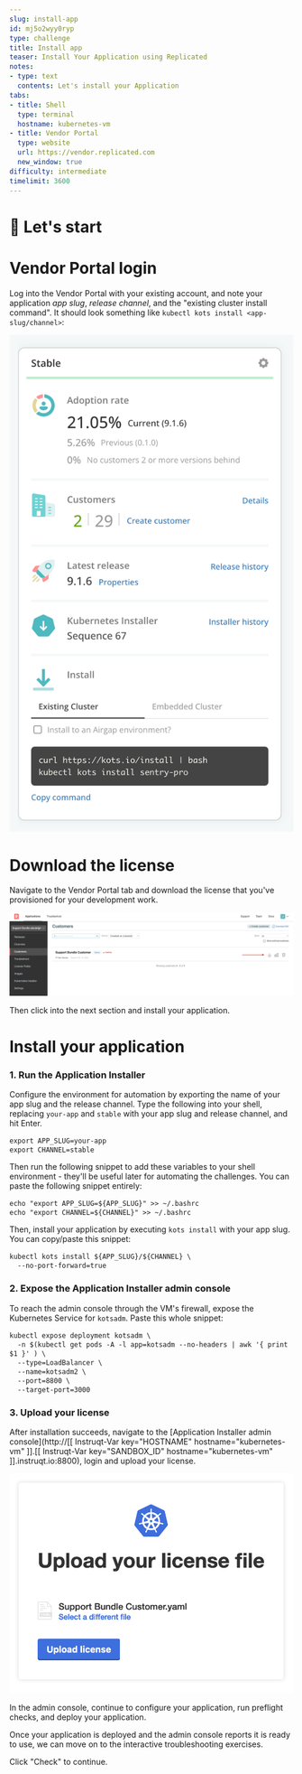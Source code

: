 ```yaml
---
slug: install-app
id: mj5o2wyy0ryp
type: challenge
title: Install app
teaser: Install Your Application using Replicated
notes:
- type: text
  contents: Let's install your Application
tabs:
- title: Shell
  type: terminal
  hostname: kubernetes-vm
- title: Vendor Portal
  type: website
  url: https://vendor.replicated.com
  new_window: true
difficulty: intermediate
timelimit: 3600
---
```


🚀 Let's start
=================

# Vendor Portal login

Log into the Vendor Portal with your existing account, and note your application *app slug*, *release channel*, and the "existing cluster install command".  It should look something like `kubectl kots install <app-slug/channel>`:

  ![Existing Cluster Install Command](../assets/release-channel.png)

# Download the license

Navigate to the Vendor Portal tab and download the license that you've provisioned for your development work.

  ![Support Bundle Customer](../assets/support-bundle-customer.png)

Then click into the next section and install your application.

Install your application
==================

### 1. Run the Application Installer

Configure the environment for automation by exporting the name of your app slug and the release channel.  Type the following into your shell, replacing `your-app` and `stable` with your app slug and release channel, and hit Enter.

```shell
export APP_SLUG=your-app
export CHANNEL=stable

```

Then run the following snippet to add these variables to your shell environment - they'll be useful later for automating the challenges.  You can paste the following snippet entirely:

```shell
echo "export APP_SLUG=${APP_SLUG}" >> ~/.bashrc
echo "export CHANNEL=${CHANNEL}" >> ~/.bashrc
```

Then, install your application by executing `kots install` with your app slug.  You can copy/paste this snippet:

```shell
kubectl kots install ${APP_SLUG}/${CHANNEL} \
  --no-port-forward=true
```

### 2. Expose the Application Installer admin console

To reach the admin console through the VM's firewall, expose the Kubernetes Service for `kotsadm`.  Paste this whole snippet:

```shell
kubectl expose deployment kotsadm \
  -n $(kubectl get pods -A -l app=kotsadm --no-headers | awk '{ print $1 }' ) \
  --type=LoadBalancer \
  --name=kotsadm2 \
  --port=8800 \
  --target-port=3000
```

### 3. Upload your license

After installation succeeds, navigate to the [Application Installer admin console](http://[[ Instruqt-Var key="HOSTNAME" hostname="kubernetes-vm" ]].[[ Instruqt-Var key="SANDBOX_ID" hostname="kubernetes-vm" ]].instruqt.io:8800), login and upload your license.

  ![Application installer](../assets/deploy.png)

In the admin console, continue to configure your application, run preflight checks, and deploy your application.

Once your application is deployed and the admin console reports it is ready to use, we can move on to the interactive troubleshooting exercises.

Click "Check" to continue.
